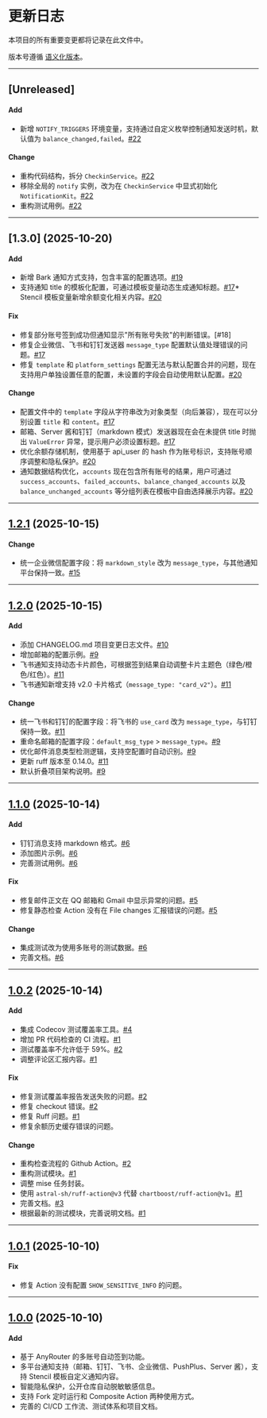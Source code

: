 # 更新日志

本项目的所有重要变更都将记录在此文件中。

版本号遵循 [语义化版本](https://semver.org/lang/zh-CN/)。

---

## [Unreleased]

#### Add
* 新增 `NOTIFY_TRIGGERS` 环境变量，支持通过自定义枚举控制通知发送时机，默认值为 `balance_changed,failed`。[#22]

#### Change
* 重构代码结构，拆分 `CheckinService`。[#22]
* 移除全局的 `notify` 实例，改为在 `CheckinService` 中显式初始化 `NotificationKit`。[#22]
* 重构测试用例。[#22]

---

## [1.3.0] (2025-10-20)

#### Add
* 新增 Bark 通知方式支持，包含丰富的配置选项。[#19]
* 支持通知 title 的模板化配置，可通过模板变量动态生成通知标题。[#17]* Stencil 模板变量新增余额变化相关内容。[#20]

#### Fix
* 修复部分账号签到成功但通知显示"所有账号失败"的判断错误。[#18]
* 修复企业微信、飞书和钉钉发送器 `message_type` 配置默认值处理错误的问题。[#17]
* 修复 `template` 和 `platform_settings` 配置无法与默认配置合并的问题，现在支持用户单独设置任意的配置，未设置的字段会自动使用默认配置。[#20]

#### Change
* 配置文件中的 `template` 字段从字符串改为对象类型（向后兼容），现在可以分别设置 `title` 和 `content`。[#17]
* 邮箱、Server 酱和钉钉（markdown 模式）发送器现在会在未提供 title 时抛出 `ValueError` 异常，提示用户必须设置标题。[#17]
* 优化余额存储机制，使用基于 api_user 的 hash 作为账号标识，支持账号顺序调整和隐私保护。[#20]
* 通知数据结构优化，`accounts` 现在包含所有账号的结果，用户可通过 `success_accounts`、`failed_accounts`、`balance_changed_accounts` 以及 `balance_unchanged_accounts` 等分组列表在模板中自由选择展示内容。[#20]

---

## [1.2.1] (2025-10-15)

#### Change
* 统一企业微信配置字段：将 `markdown_style` 改为 `message_type`，与其他通知平台保持一致。[#15]

---

## [1.2.0] (2025-10-15)

#### Add
* 添加 CHANGELOG.md 项目变更日志文件。[#10]
* 增加邮箱的配置示例。[#9]
* 飞书通知支持动态卡片颜色，可根据签到结果自动调整卡片主题色（绿色/橙色/红色）。[#11]
* 飞书通知新增支持 v2.0 卡片格式（`message_type: "card_v2"`）。[#11]

#### Change
* 统一飞书和钉钉的配置字段：将飞书的 `use_card` 改为 `message_type`，与钉钉保持一致。[#11]
* 重命名邮箱的配置字段：`default_msg_type` > `message_type`。[#9]
* 优化邮件消息类型检测逻辑，支持空配置时自动识别。[#9]
* 更新 ruff 版本至 0.14.0。[#11]
* 默认折叠项目架构说明。[#9]

---

## [1.1.0] (2025-10-14)

#### Add
* 钉钉消息支持 markdown 格式。[#6]
* 添加图片示例。[#6]
* 完善测试用例。[#6]

#### Fix
* 修复邮件正文在 QQ 邮箱和 Gmail 中显示异常的问题。[#5]
* 修复静态检查 Action 没有在 File changes 汇报错误的问题。[#5]

#### Change
* 集成测试改为使用多账号的测试数据。[#6]
* 完善文档。[#6]

---

## [1.0.2] (2025-10-14)

#### Add
* 集成 Codecov 测试覆盖率工具。[#4]
* 增加 PR 代码检查的 CI 流程。[#1]
* 测试覆盖率不允许低于 59%。[#2]
* 调整评论区汇报内容。[#1]

#### Fix
* 修复测试覆盖率报告发送失败的问题。[#2]
* 修复 checkout 错误。[#2]
* 修复 Ruff 问题。[#1]
* 修复余额历史缓存错误的问题。

#### Change
* 重构检查流程的 Github Action。[#2]
* 重构测试模块。[#1]
* 调整 mise 任务封装。
* 使用 `astral-sh/ruff-action@v3` 代替 `chartboost/ruff-action@v1`。[#1]
* 完善文档。[#3]
* 根据最新的测试模块，完善说明文档。[#1]

---

## [1.0.1] (2025-10-10)

#### Fix
* 修复 Action 没有配置 `SHOW_SENSITIVE_INFO` 的问题。

---

## [1.0.0] (2025-10-10)

#### Add
* 基于 AnyRouter 的多账号自动签到功能。
* 多平台通知支持（邮箱、钉钉、飞书、企业微信、PushPlus、Server 酱），支持 Stencil 模板自定义通知内容。
* 智能隐私保护，公开仓库自动脱敏敏感信息。
* 支持 Fork 定时运行和 Composite Action 两种使用方式。
* 完善的 CI/CD 工作流、测试体系和项目文档。

[1.2.1]: https://github.com/rakuyoMo/autocheck-anyrouter/releases/tag/v1.2.0
[1.2.0]: https://github.com/rakuyoMo/autocheck-anyrouter/releases/tag/v1.2.0
[1.1.0]: https://github.com/rakuyoMo/autocheck-anyrouter/releases/tag/v1.1.0
[1.0.2]: https://github.com/rakuyoMo/autocheck-anyrouter/releases/tag/v1.0.2
[1.0.1]: https://github.com/rakuyoMo/autocheck-anyrouter/releases/tag/v1.0.1
[1.0.0]: https://github.com/rakuyoMo/autocheck-anyrouter/releases/tag/v1.0.0

[#1]: https://github.com/rakuyoMo/autocheck-anyrouter/pull/1
[#2]: https://github.com/rakuyoMo/autocheck-anyrouter/pull/2
[#3]: https://github.com/rakuyoMo/autocheck-anyrouter/pull/3
[#4]: https://github.com/rakuyoMo/autocheck-anyrouter/pull/4
[#5]: https://github.com/rakuyoMo/autocheck-anyrouter/pull/5
[#6]: https://github.com/rakuyoMo/autocheck-anyrouter/pull/6
[#9]: https://github.com/rakuyoMo/autocheck-anyrouter/pull/9
[#10]: https://github.com/rakuyoMo/autocheck-anyrouter/pull/10
[#11]: https://github.com/rakuyoMo/autocheck-anyrouter/pull/11
[#15]: https://github.com/rakuyoMo/autocheck-anyrouter/pull/15
[#17]: https://github.com/rakuyoMo/autocheck-anyrouter/pull/17
[#19]: https://github.com/rakuyoMo/autocheck-anyrouter/pull/19
[#20]: https://github.com/rakuyoMo/autocheck-anyrouter/pull/20
[#22]: https://github.com/rakuyoMo/autocheck-anyrouter/pull/22